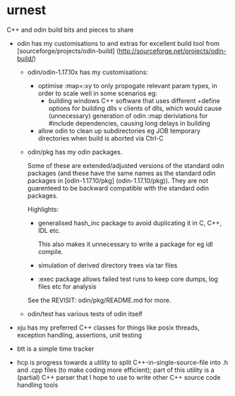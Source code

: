 urnest
======

C++ and odin build bits and pieces to share

-   odin has my customisations to and extras for excellent build tool
    from [sourceforge/projects/odin-build] 
    (http://sourceforge.net/projects/odin-build/)

    -	odin/odin-1.17.10x has my customisations:
        - optimise :map=:xy to only propogate relevant param types, in
 	  order to scale well in some scenarios eg:
	       - building windows C++ software that uses different
	         +define options for building dlls v clients of dlls, which
		 would cause (unnecessary) generation of odin :map 
		 deriviations for #include dependencies, causing long
		 delays in building
        - allow odin to clean up subdirectories eg JOB temporary directories
          when build is aborted via Ctrl-C

    -   odin/pkg has my odin packages.

        Some of these are extended/adjusted versions of the standard odin packages
        (and these have the same names as the standard odin packages in
        [odin-1.17.10/pkg] (odin-1.17.10/pkg)). They are not guarenteed to be
        backward compatible with the standard odin packages.
    
        Highlights:
    
        - generalised hash_inc package to avoid duplicating it 
          in C, C++, IDL etc.

          This also makes it unnecessary to write a package for eg
	  idl compile.
    
        - simulation of derived directory trees via tar files
    
        - :exec package allows failed test runs to keep core dumps, log 
	  files etc for analysis
    
        See the REVISIT: odin/pkg/README.md for more.
	
    -   odin/test has various tests of odin itself

-   xju has my preferred C++ classes for things like posix threads,
    exception handling, assertions, unit testing

-   btt is a simple time tracker

-   hcp is progress towards a utility to split C++-in-single-source-file
    into .h and .cpp files (to make coding more efficient); part of
    this utility is a (partial) C++ parser that I hope to use to write
    other C++ source code handling tools
